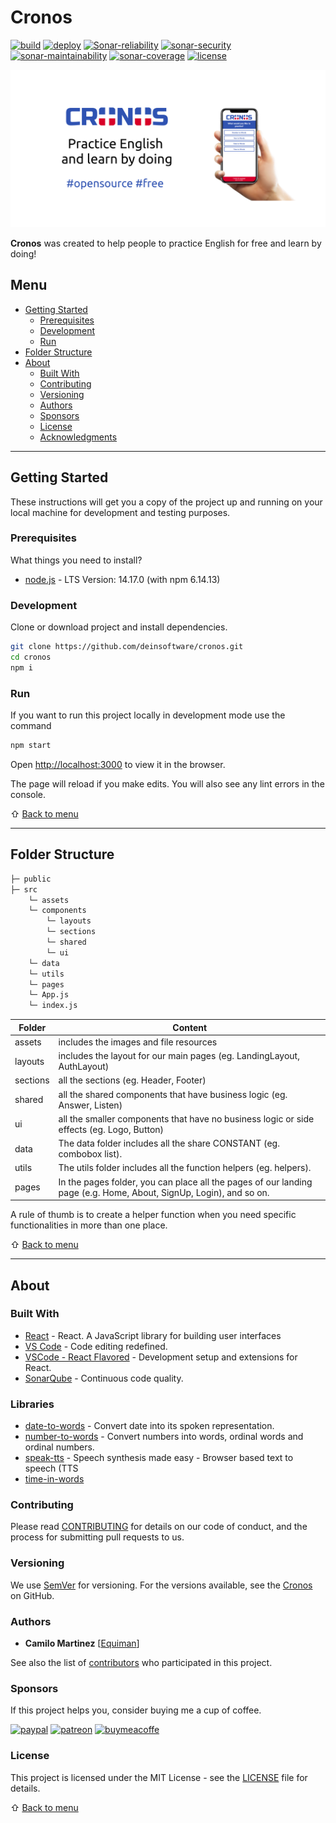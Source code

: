 # Cronos

[![build](https://github.com/deinsoftware/cronos/actions/workflows/build.yml/badge.svg)](https://github.com/deinsoftware/cronos/actions/workflows/build.yml)
[![deploy](https://github.com/deinsoftware/cronos/actions/workflows/deploy.yml/badge.svg)](https://github.com/deinsoftware/cronos/actions/workflows/deploy.yml)
[![Sonar-reliability](https://sonarcloud.io/api/project_badges/measure?project=dein%3Acronos&metric=reliability_rating)](https://sonarcloud.io/dashboard?id=dein%3Acronos)
[![sonar-security](https://sonarcloud.io/api/project_badges/measure?project=dein%3Acronos&metric=security_rating)](https://sonarcloud.io/dashboard?id=dein%3Acronos)
[![sonar-maintainability](https://sonarcloud.io/api/project_badges/measure?project=dein%3Acronos&metric=sqale_rating)](https://sonarcloud.io/dashboard?id=dein%3Acronos)
[![sonar-coverage](https://sonarcloud.io/api/project_badges/measure?project=dein%3Acronos&metric=coverage)](https://sonarcloud.io/dashboard?id=dein%3Acronos)
[![license](https://img.shields.io/github/license/deinsoftware/colorify)](LICENSE.md)

![Cronos](.github/social/preview.png 'Cronos App')

**Cronos** was created to help people to practice English for free and learn by doing!

## Menu

- [Getting Started](#getting-started)
  - [Prerequisites](#prerequisites)
  - [Development](#development)
  - [Run](#run)
- [Folder Structure](#folder-structure)
- [About](#about)
  - [Built With](#built-with)
  - [Contributing](#contributing)
  - [Versioning](#versioning)
  - [Authors](#authors)
  - [Sponsors](#sponsors)
  - [License](#license)
  - [Acknowledgments](#acknowledgments)

---

## Getting Started

These instructions will get you a copy of the project up and running on your local machine for development and testing purposes.

### Prerequisites

What things you need to install?

- [node.js](https://nodejs.org/en/download/) - LTS Version: 14.17.0 (with npm 6.14.13)

### Development

Clone or download project and install dependencies.

```bash
git clone https://github.com/deinsoftware/cronos.git
cd cronos
npm i
```

### Run

If you want to run this project locally in development mode use the command

```bash
npm start
```

Open [http://localhost:3000](http://localhost:3000) to view it in the browser.

The page will reload if you make edits. You will also see any lint errors in the console.

⇧ [Back to menu](#menu)

---

## Folder Structure

```bash
├─ public
├─ src
    └─ assets
    └─ components
        └─ layouts
        └─ sections
        └─ shared
        └─ ui
    └─ data
    └─ utils
    └─ pages
    └─ App.js
    └─ index.js
```

| Folder   | Content                                                                                                            |
| -------- | ------------------------------------------------------------------------------------------------------------------ |
| assets   | includes the images and file resources                                                                             |
| layouts  | includes the layout for our main pages (eg. LandingLayout, AuthLayout)                                             |
| sections | all the sections (eg. Header, Footer)                                                                              |
| shared   | all the shared components that have business logic (eg. Answer, Listen)                                            |
| ui       | all the smaller components that have no business logic or side effects (eg. Logo, Button)                          |
| data     | The data folder includes all the share CONSTANT (eg. combobox list).                                               |
| utils    | The utils folder includes all the function helpers (eg. helpers).                                                  |
| pages    | In the pages folder, you can place all the pages of our landing page (e.g. Home, About, SignUp, Login), and so on. |

A rule of thumb is to create a helper function when you need specific functionalities in more than one place.

⇧ [Back to menu](#menu)

---

## About

### Built With

- [React](https://reactjs.org/) - React. A JavaScript library for building user interfaces
- [VS Code](https://code.visualstudio.com/) - Code editing redefined.
- [VSCode - React Flavored](https://dev.to/equiman/vscode-react-flavored-134h) - Development setup and extensions for React.
- [SonarQube](https://sonarcloud.io/dashboard?id=dein%3Acronos) - Continuous code quality.

### Libraries

- [date-to-words](https://www.npmjs.com/package/date-to-words) - Convert date into its spoken representation.
- [number-to-words](https://www.npmjs.com/package/number-to-words) - Convert numbers into words, ordinal words and ordinal numbers.
- [speak-tts](https://www.npmjs.com/package/speak-tts) - Speech synthesis made easy - Browser based text to speech (TTS
- [time-in-words](https://www.npmjs.com/package/time-in-words)

### Contributing

Please read [CONTRIBUTING](CONTRIBUTING.md) for details on our code of conduct, and the process for submitting pull requests to us.

### Versioning

We use [SemVer](http://semver.org/) for versioning. For the versions available, see the [Cronos](https://github.com/deinsoftware/cronos/tags) on GitHub.

### Authors

- **Camilo Martinez** [[Equiman](http://stackoverflow.com/story/equiman)]

See also the list of [contributors](https://github.com/deinsoftware/cronos/contributors) who participated in this project.

### Sponsors

If this project helps you, consider buying me a cup of coffee.

[![paypal](https://img.shields.io/badge/-PayPal-gray?style=flat&labelColor=00457C&logo=paypal&logoColor=white&link=https://paypal.me/equiman/3)](https://paypal.me/equiman/3)
[![patreon](https://img.shields.io/badge/-Patreon-gray?style=flat&labelColor=052d49&logo=patreon&logoColor=F96854&link=https://patreon.com/equiman)](https://patreon.com/equiman)
[![buymeacoffe](https://img.shields.io/badge/-Buy%20Me%20A%20Coffee-gray?style=flat&labelColor=FF813F&logo=buy-me-a-coffee&logoColor=white&link=https://buymeacoff.ee/equiman)](https://buymeacoff.ee/equiman)

### License

This project is licensed under the MIT License - see the [LICENSE](LICENSE.md) file for details.

⇧ [Back to menu](#menu)
